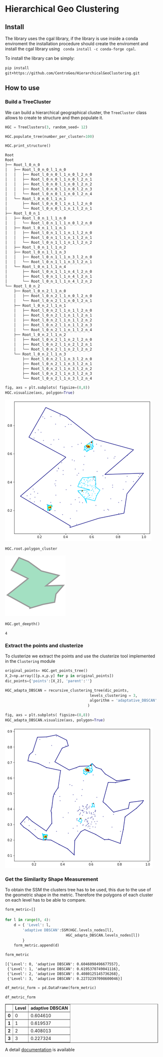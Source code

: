 # Hierarchical Geo Clustering 



## Install

The library uses the cgal library, if the library is use inside a conda enviroment the installation procedure should create the enviroment and install the cgal library using ` conda install -c conda-forge cgal`. 


To install the library can be simply:

`pip install git+https://github.com/CentroGeo/HierarchicalGeoClustering.git`

## How to use

### Build a TreeCluster

We can build a hierarchical geographical cluster, the `TreeCluster` class allows to create te structure and then populate it.

```python
HGC = TreeClusters(3, random_seed= 12)
```

```python
HGC.populate_tree(number_per_cluster=100)
```

```python
HGC.print_structure()
```

    Root
    Root    
    ├── Root_l_0_n_0
    │   ├── Root_l_0_n_0_l_1_n_0
    │   │   ├── Root_l_0_n_0_l_1_n_0_l_2_n_0
    │   │   ├── Root_l_0_n_0_l_1_n_0_l_2_n_1
    │   │   ├── Root_l_0_n_0_l_1_n_0_l_2_n_2
    │   │   ├── Root_l_0_n_0_l_1_n_0_l_2_n_3
    │   │   └── Root_l_0_n_0_l_1_n_0_l_2_n_4
    │   └── Root_l_0_n_0_l_1_n_1
    │       ├── Root_l_0_n_0_l_1_n_1_l_2_n_0
    │       └── Root_l_0_n_0_l_1_n_1_l_2_n_1
    ├── Root_l_0_n_1
    │   ├── Root_l_0_n_1_l_1_n_0
    │   │   └── Root_l_0_n_1_l_1_n_0_l_2_n_0
    │   ├── Root_l_0_n_1_l_1_n_1
    │   │   ├── Root_l_0_n_1_l_1_n_1_l_2_n_0
    │   │   ├── Root_l_0_n_1_l_1_n_1_l_2_n_1
    │   │   └── Root_l_0_n_1_l_1_n_1_l_2_n_2
    │   ├── Root_l_0_n_1_l_1_n_2
    │   ├── Root_l_0_n_1_l_1_n_3
    │   │   ├── Root_l_0_n_1_l_1_n_3_l_2_n_0
    │   │   └── Root_l_0_n_1_l_1_n_3_l_2_n_1
    │   └── Root_l_0_n_1_l_1_n_4
    │       ├── Root_l_0_n_1_l_1_n_4_l_2_n_0
    │       ├── Root_l_0_n_1_l_1_n_4_l_2_n_1
    │       └── Root_l_0_n_1_l_1_n_4_l_2_n_2
    └── Root_l_0_n_2
        ├── Root_l_0_n_2_l_1_n_0
        │   ├── Root_l_0_n_2_l_1_n_0_l_2_n_0
        │   └── Root_l_0_n_2_l_1_n_0_l_2_n_1
        ├── Root_l_0_n_2_l_1_n_1
        │   ├── Root_l_0_n_2_l_1_n_1_l_2_n_0
        │   ├── Root_l_0_n_2_l_1_n_1_l_2_n_1
        │   ├── Root_l_0_n_2_l_1_n_1_l_2_n_2
        │   ├── Root_l_0_n_2_l_1_n_1_l_2_n_3
        │   └── Root_l_0_n_2_l_1_n_1_l_2_n_4
        ├── Root_l_0_n_2_l_1_n_2
        │   ├── Root_l_0_n_2_l_1_n_2_l_2_n_0
        │   ├── Root_l_0_n_2_l_1_n_2_l_2_n_1
        │   └── Root_l_0_n_2_l_1_n_2_l_2_n_2
        └── Root_l_0_n_2_l_1_n_3
            ├── Root_l_0_n_2_l_1_n_3_l_2_n_0
            ├── Root_l_0_n_2_l_1_n_3_l_2_n_1
            ├── Root_l_0_n_2_l_1_n_3_l_2_n_2
            ├── Root_l_0_n_2_l_1_n_3_l_2_n_3
            └── Root_l_0_n_2_l_1_n_3_l_2_n_4


```python
fig, axs = plt.subplots( figsize=(8,8))
HGC.visualize(axs, polygon=True)
```


![png](docs/images/output_9_0.png)


```python
HGC.root.polygon_cluster
```




![svg](docs/images/output_10_0.svg)



```python
HGC.get_deepth()
```




    4



### Extract the points and clusterize
To clusterize we extract the points and use the clusterize tool implemented in the `Clustering` module

```python
original_points= HGC.get_points_tree()
X_2=np.array([[p.x,p.y] for p in original_points])
dic_points={'points':[X_2], 'parent':''}
```

```python
HGC_adapta_DBSCAN = recursive_clustering_tree(dic_points,
                                       levels_clustering = 3,
                                       algorithm = 'adaptative_DBSCAN'
                                      )
```

```python
fig, axs = plt.subplots( figsize=(8,8))
HGC_adapta_DBSCAN.visualize(axs, polygon=True)
```


![png](docs/images/output_15_0.png)


### Get the Similarity Shape Measurement

To obtain the SSM the clusters tree has to be used, this due to the use of the geometric shape in the metric. Therefore the polygons of each cluster on each level has to be able to compare. 

```python
form_metric=[]

for l in range(0, 4):
    d = { 'Level': l,                              
        'adaptive DBSCAN':SSM(HGC.levels_nodes[l],
                            HGC_adapta_DBSCAN.levels_nodes[l])
        }
    form_metric.append(d)
```

```python
form_metric
```




    [{'Level': 0, 'adaptive DBSCAN': 0.6046098496677557},
     {'Level': 1, 'adaptive DBSCAN': 0.6195370749041116},
     {'Level': 2, 'adaptive DBSCAN': 0.4080125145736268},
     {'Level': 3, 'adaptive DBSCAN': 0.22732397098600046}]



```python
df_metric_form = pd.DataFrame(form_metric)
```

```python
df_metric_form
```




<div>
<style scoped>
    .dataframe tbody tr th:only-of-type {
        vertical-align: middle;
    }

    .dataframe tbody tr th {
        vertical-align: top;
    }

    .dataframe thead th {
        text-align: right;
    }
</style>
<table border="1" class="dataframe">
  <thead>
    <tr style="text-align: right;">
      <th></th>
      <th>Level</th>
      <th>adaptive DBSCAN</th>
    </tr>
  </thead>
  <tbody>
    <tr>
      <th>0</th>
      <td>0</td>
      <td>0.604610</td>
    </tr>
    <tr>
      <th>1</th>
      <td>1</td>
      <td>0.619537</td>
    </tr>
    <tr>
      <th>2</th>
      <td>2</td>
      <td>0.408013</td>
    </tr>
    <tr>
      <th>3</th>
      <td>3</td>
      <td>0.227324</td>
    </tr>
  </tbody>
</table>
</div>



A detail [documentation](https://centrogeo.github.io/HierarchicalGeoClustering/) is available 
